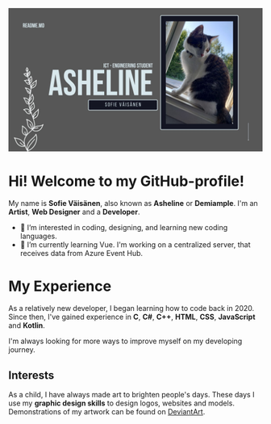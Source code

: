 
![](https://github.com/Asheline/Asheline/blob/main/Header%20-%20GitHub.jpg)

# Hi! Welcome to my GitHub-profile! 
My name is **Sofie Väisänen**, also known as **Asheline** or **Demiample**.
I'm an **Artist**, **Web Designer** and a **Developer**.
-   👀  I’m interested in coding, designing, and learning new coding languages.
-   🌱  I’m currently learning Vue. I'm working on a centralized server, that receives data from Azure Event Hub.


# My Experience

As a relatively new  developer, I began learning how to code back in 2020. Since then, I've gained experience in **C**, **C#**, **C++**, **HTML**, **CSS**, **JavaScript** and **Kotlin**. 

I'm always looking for more ways to improve myself on my developing journey.

## Interests

As a child, I have always made art to brighten people's days. These days I use my **graphic design skills** to design logos, websites and models. Demonstrations of my artwork can be found on [DeviantArt](https://www.deviantart.com/demiample).



<!---
Asheline/Asheline is a ✨ special ✨ repository because its `README.md` (this file) appears on your GitHub profile.
You can click the Preview link to take a look at your changes.
--->

